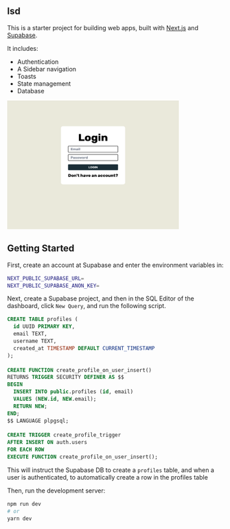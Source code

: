 ## lsd

This is a starter project for building web apps, built with [Next.js](https://nextjs.org/) and [Supabase](https://supabase.co).

It includes:

- Authentication
- A Sidebar navigation
- Toasts
- State management
- Database

<img src="./example-2.png" alt="Example" width="400" height="300">

## Getting Started

First, create an account at Supabase and enter the environment variables in:

```bash
NEXT_PUBLIC_SUPABASE_URL=
NEXT_PUBLIC_SUPABASE_ANON_KEY=
```

Next, create a Supabase project, and then in the SQL Editor of the dashboard, click `New Query`, and run the following script.

```sql
CREATE TABLE profiles (
  id UUID PRIMARY KEY,
  email TEXT,
  username TEXT,
  created_at TIMESTAMP DEFAULT CURRENT_TIMESTAMP
);

CREATE FUNCTION create_profile_on_user_insert()
RETURNS TRIGGER SECURITY DEFINER AS $$
BEGIN
  INSERT INTO public.profiles (id, email)
  VALUES (NEW.id, NEW.email);
  RETURN NEW;
END;
$$ LANGUAGE plpgsql;

CREATE TRIGGER create_profile_trigger
AFTER INSERT ON auth.users
FOR EACH ROW
EXECUTE FUNCTION create_profile_on_user_insert();

```

This will instruct the Supabase DB to create a `profiles` table, and when a user is authenticated, to automatically create a row in the profiles table

Then, run the development server:

```bash
npm run dev
# or
yarn dev
```
